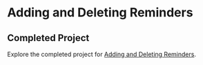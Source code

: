 # Adding and Deleting Reminders

## Completed Project

Explore the completed project for [Adding and Deleting Reminders](https://developer.apple.com/tutorials/app-dev-training/adding-and-deleting-reminders).
